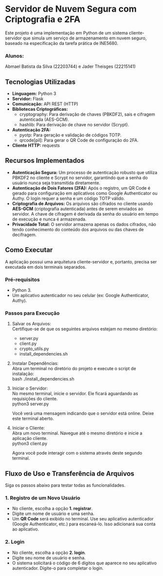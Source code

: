 # **Servidor de Nuvem Segura com Criptografia e 2FA**

Este projeto é uma implementação em Python de um sistema cliente-servidor que simula um serviço de armazenamento em nuvem seguro, baseado na especificação da tarefa prática de INE5680.  
### Alunos:
Abmael Batista da Silva (22203744) e Jader Theisges (22215141)

## **Tecnologias Utilizadas**

* **Linguagem:** Python 3  
* **Servidor:** Flask  
* **Comunicação:** API REST (HTTP)  
* **Bibliotecas Criptográficas:**  
  * cryptography: Para derivação de chaves (PBKDF2), sais e cifragem autenticada (AES-GCM).  
  * hashlib: Para derivação de chave no servidor (Scrypt).  
* **Autenticação 2FA:**  
  * pyotp: Para geração e validação de códigos TOTP.  
  * qrcode\[pil\]: Para gerar o QR Code de configuração do 2FA.  
* **Cliente HTTP:** requests

## **Recursos Implementados**

* **Autenticação Segura:** Um processo de autenticação robusto que utiliza PBKDF2 no cliente e Scrypt no servidor, garantindo que a senha do usuário nunca seja transmitida diretamente.  
* **Autenticação de Dois Fatores (2FA):** Após o registro, um QR Code é gerado para configuração em aplicativos como Google Authenticator ou Authy. O login requer a senha e um código TOTP válido.  
* **Criptografia de Arquivos:** Os arquivos são cifrados no cliente usando **AES-GCM** (criptografia autenticada) antes de serem enviados ao servidor. A chave de cifragem é derivada da senha do usuário em tempo de execução e nunca é armazenada.  
* **Privacidade Total:** O servidor armazena apenas os dados cifrados, não tendo conhecimento do conteúdo dos arquivos ou das chaves de decifragem.

## **Como Executar**

A aplicação possui uma arquitetura cliente-servidor e, portanto, precisa ser executada em dois terminais separados.

### **Pré-requisitos**

* Python 3\.  
* Um aplicativo autenticador no seu celular (ex: Google Authenticator, Authy).

### **Passos para Execução**

1. Salvar os Arquivos:  
   Certifique-se de que os seguintes arquivos estejam no mesmo diretório:  
   * server.py  
   * client.py  
   * crypto_utils.py  
   * install_dependencies.sh  
2. Instalar Dependências:  
   Abra um terminal no diretório do projeto e execute o script de instalação:  
   bash ./install_dependencies.sh

3. Iniciar o Servidor:  
   No mesmo terminal, inicie o servidor. Ele ficará aguardando as requisições do cliente.  
   python3 server.py

   Você verá uma mensagem indicando que o servidor está online. Deixe este terminal aberto.  
4. Iniciar o Cliente:  
   Abra um novo terminal. Navegue até o mesmo diretório e inicie a aplicação cliente.  
   python3 client.py

   Agora você pode interagir com o sistema através deste segundo terminal.

## **Fluxo de Uso e Transferência de Arquivos**

Siga os passos abaixo para testar todas as funcionalidades.

### **1\. Registro de um Novo Usuário**

* No cliente, escolha a opção **1\. registrar**.  
* Digite um nome de usuário e uma senha.  
* Um **QR Code** será exibido no terminal. Use seu aplicativo autenticador (Google Authenticator, etc.) para escaneá-lo. Isso adicionará sua conta ao aplicativo.

### **2\. Login**

* No cliente, escolha a opção **2\. login**.  
* Digite seu nome de usuário e senha.  
* O sistema solicitará o código de 6 dígitos que aparece no seu aplicativo autenticador. Digite-o para completar o login.